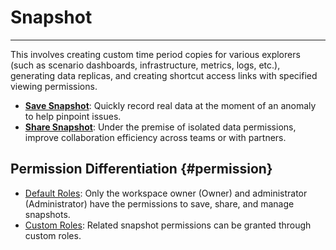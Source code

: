 # Snapshot
---

This involves creating custom time period copies for various explorers (such as scenario dashboards, infrastructure, metrics, logs, etc.), generating data replicas, and creating shortcut access links with specified viewing permissions.

- [**Save Snapshot**](./save-snapshot.md): Quickly record real data at the moment of an anomaly to help pinpoint issues.  
- [**Share Snapshot**](./share-snapshot.md): Under the premise of isolated data permissions, improve collaboration efficiency across teams or with partners.


## Permission Differentiation {#permission}

- [Default Roles](../../management/role-management.md#descrip): Only the workspace owner (Owner) and administrator (Administrator) have the permissions to save, share, and manage snapshots.
- [Custom Roles](../../management/role-management.md#customized-roles): Related snapshot permissions can be granted through custom roles.
